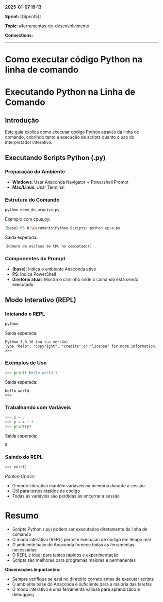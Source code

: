 
**2025-01-07 19:13**

**Sprint:** [[Sprint5]]

**Topic:** #ferramentas-de-desenvolvimento

**Connections:** 

---
# **Como executar código Python na linha de comando**

# Executando Python na Linha de Comando

## Introdução
Este guia explica como executar código Python através da linha de comando, cobrindo tanto a execução de scripts quanto o uso do interpretador interativo.
## Executando Scripts Python (.py)

### Preparação do Ambiente
- **Windows**: Usar Anaconda Navigator + Powershell Prompt
- **Mac/Linux**: Usar Terminal

### Estrutura do Comando
```bash
python nome_do_arquivo.py
```

Exemplo com cpus.py:
```bash
(base) PS D:\Documents\Python Scripts> python cpus.py
```

Saída esperada:
```
[Número de núcleos de CPU no computador]
```

### Componentes do Prompt
- **(base)**: Indica o ambiente Anaconda ativo
- **PS**: Indica PowerShell
- **Diretório atual**: Mostra o caminho onde o comando está sendo executado

## Modo Interativo (REPL)

### Iniciando o REPL
```bash
python
```

Saída esperada:
```
Python 3.8.10 (ou sua versão)
Type "help", "copyright", "credits" or "license" for more information.
>>>
```

### Exemplos de Uso
```python
>>> print('Hello world')
```

Saída esperada:
```
Hello world
>>>
```

### Trabalhando com Variáveis
```python
>>> x = 5
>>> y = x + 3
>>> print(y)
```

Saída esperada:
```
8
```

### Saindo do REPL
```python
>>> exit()
```

*Pontos-Chave:*
- O modo interativo mantém variáveis na memória durante a sessão
- Útil para testes rápidos de código
- Todas as variáveis são perdidas ao encerrar a sessão

# Resumo
- Scripts Python (.py) podem ser executados diretamente da linha de comando
- O modo interativo (REPL) permite execução de código em tempo real
- O ambiente base do Anaconda fornece todas as ferramentas necessárias
- O REPL é ideal para testes rápidos e experimentação
- Scripts são melhores para programas maiores e permanentes

**Observações Importantes:**
- Sempre verifique se está no diretório correto antes de executar scripts
- O ambiente base do Anaconda é suficiente para a maioria das tarefas
- O modo interativo é uma ferramenta valiosa para aprendizado e debugging









